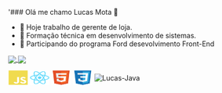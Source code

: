 '### Olá me chamo Lucas Mota 👋



- 🔭 Hoje trabalho de gerente de loja. 
- 🌱 Formação técnica em desenvolvimento de sistemas.
- 🌱 Participando do programa Ford<Enter> desevolvimento Front-End

<a href="https://github.com/LucasDJM/github-readme-stats">
  <img height=200 align="center" src="https://github-readme-stats.vercel.app/api?username=LucasDJM&theme=dracula" />
</a>
<a href="https://github.com/LucasDJM/convoychat">
  <img height=200 align="center" src="https://github-readme-stats.vercel.app/api/top-langs?username=LucasDJM&layout=compact&langs_count=8&card_width=320&theme=dracula" />
</a>
<div>
  <p>
    
  </p>
</div>
<div>
 <img align="center" alt="Lucas-Js" height="30" width="40" src="https://raw.githubusercontent.com/devicons/devicon/master/icons/javascript/javascript-plain.svg">
  <img align="center" alt="Lucas-React" height="30" width="40" src="https://raw.githubusercontent.com/devicons/devicon/master/icons/react/react-original.svg">
  <img align="center" alt="Lucas-HTML" height="30" width="40" src="https://raw.githubusercontent.com/devicons/devicon/master/icons/html5/html5-original.svg">
  <img align="center" alt="Lucas-CSS" height="30" width="40" src="https://raw.githubusercontent.com/devicons/devicon/master/icons/css3/css3-original.svg">
  <img align="center" alt="Lucas-Java" height="30" width="40" src="https://cdn.jsdelivr.net/gh/devicons/devicon/icons/adonisjs/adonisjs-original.svg" />
          
          
</div>






